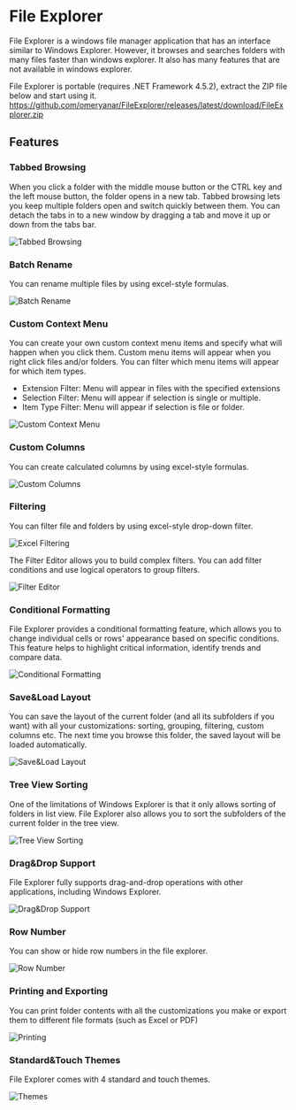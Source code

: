 # File Explorer

File Explorer is a windows file manager application that has an interface similar to Windows Explorer.
However, it browses and searches folders with many files faster than windows explorer.
It also has many features that are not available in windows explorer.

File Explorer is portable (requires .NET Framework 4.5.2), extract the ZIP file below and start using it.
https://github.com/omeryanar/FileExplorer/releases/latest/download/FileExplorer.zip

## Features

### Tabbed Browsing

When you click a folder with the middle mouse button or the CTRL key and the left mouse button, the folder opens in a new tab.
Tabbed browsing lets you keep multiple folders open and switch quickly between them.
You can detach the tabs in to a new window by dragging a tab and move it up or down from the tabs bar. 

![Tabbed Browsing](https://github.com/omeryanar/Resources/blob/master/FileExplorer/TabbedBrowsing.png?raw=true)

### Batch Rename

You can rename multiple files by using excel-style formulas.

![Batch Rename](https://github.com/omeryanar/Resources/blob/master/FileExplorer/BatchRename.png?raw=true)

### Custom Context Menu

You can create your own custom context menu items and specify what will happen when you click them.
Custom menu items will appear when you right click files and/or folders.
You can filter which menu items will appear for which item types.

* Extension Filter: Menu will appear in files with the specified extensions
* Selection Filter: Menu will appear if selection is single or multiple.
* Item Type Filter: Menu will appear if selection is file or folder.

![Custom Context Menu](https://github.com/omeryanar/Resources/blob/master/FileExplorer/CustomMenuItems.png?raw=true)

### Custom Columns

You can create calculated columns by using excel-style formulas.

![Custom Columns](https://github.com/omeryanar/Resources/blob/master/FileExplorer/CustomColumns.png?raw=true)

### Filtering

You can filter file and folders by using excel-style drop-down filter.

![Excel Filtering](https://github.com/omeryanar/Resources/blob/master/FileExplorer/ExcelFiltering.png?raw=true)

The Filter Editor allows you to build complex filters. You can add filter conditions and use logical operators to group filters.

![Filter Editor](https://github.com/omeryanar/Resources/blob/master/FileExplorer/FilterEditor.png?raw=true)

### Conditional Formatting

File Explorer provides a conditional formatting feature, which allows you to change individual cells or rows' appearance based on specific conditions.
This feature helps to highlight critical information, identify trends and compare data.

![Conditional Formatting](https://github.com/omeryanar/Resources/blob/master/FileExplorer/ConditionalFormatting.png?raw=true)

### Save&Load Layout

You can save the layout of the current folder (and all its subfolders if you want) with all your customizations: sorting, grouping, filtering, custom columns etc.
The next time you browse this folder, the saved layout will be loaded automatically.

![Save&Load Layout](https://github.com/omeryanar/Resources/blob/master/FileExplorer/SaveLoadLayout.png?raw=true)

### Tree View Sorting

One of the limitations of Windows Explorer is that it only allows sorting of folders in list view.
File Explorer also allows you to sort the subfolders of the current folder in the tree view.

![Tree View Sorting](https://github.com/omeryanar/Resources/blob/master/FileExplorer/TreeViewSort.png?raw=true)

### Drag&Drop Support

File Explorer fully supports drag-and-drop operations with other applications, including Windows Explorer.

![Drag&Drop Support](https://github.com/omeryanar/Resources/blob/master/FileExplorer/DragDropSupport.png?raw=true)

### Row Number

You can show or hide row numbers in the file explorer.

![Row Number](https://github.com/omeryanar/Resources/blob/master/FileExplorer/RowNumber.png?raw=true)

### Printing and Exporting

You can print folder contents with all the customizations you make or export them to different file formats (such as Excel or PDF)

![Printing](https://github.com/omeryanar/Resources/blob/master/FileExplorer/Printing.png?raw=true)

### Standard&Touch Themes

File Explorer comes with 4 standard and touch themes.

![Themes](https://github.com/omeryanar/Resources/blob/master/FileExplorer/Themes.png?raw=true)
